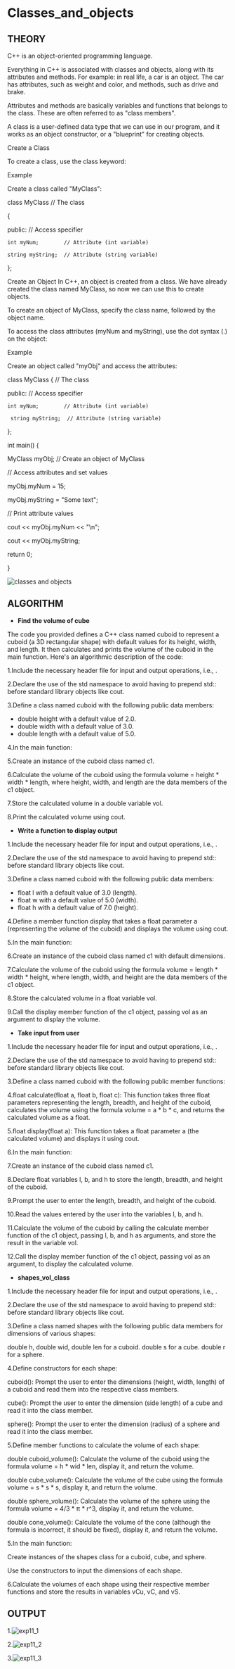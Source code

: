 # **Classes_and_objects**

## **THEORY**

C++ is an object-oriented programming language.

Everything in C++ is associated with classes and objects, along with its attributes and methods. For example: in real life, a car is an object. The car has attributes, such as weight and color, and methods, such as drive and brake.

Attributes and methods are basically variables and functions that belongs to the class. These are often referred to as "class members".

A class is a user-defined data type that we can use in our program, and it works as an object constructor, or a "blueprint" for creating objects.

Create a Class

To create a class, use the class keyword:

Example

Create a class called "MyClass":

class MyClass  // The class

{      

  public:  // Access specifier
    
    int myNum;        // Attribute (int variable)
    
    string myString;  // Attribute (string variable)

};

Create an Object
In C++, an object is created from a class. We have already created the class named MyClass, so now we can use this to create objects.

To create an object of MyClass, specify the class name, followed by the object name.

To access the class attributes (myNum and myString), use the dot syntax (.) on the object:

Example

Create an object called "myObj" and access the attributes:

class MyClass {       // The class
 
  public:             // Access specifier
   
    int myNum;        // Attribute (int variable)
    
     string myString;  // Attribute (string variable)

};

int main()
{
  
  MyClass myObj;  // Create an object of MyClass

  // Access attributes and set values
  
  myObj.myNum = 15; 
  
  myObj.myString = "Some text";

  // Print attribute values
 
  cout << myObj.myNum << "\n";
 
  cout << myObj.myString;
 
  return 0;

}

![classes and objects](https://github.com/Purvansha022609/Classes-and-Objects/assets/139473344/10542b77-f581-4f45-b245-62335245a08a)

## **ALGORITHM**

- **Find the volume of cube**
  
The code you provided defines a C++ class named cuboid to represent a cuboid (a 3D rectangular shape) with default values for its height, width, and length. It then calculates and prints the volume of the cuboid in the main function. Here's an algorithmic description of the code:

1.Include the necessary header file for input and output operations, i.e., <iostream>.

2.Declare the use of the std namespace to avoid having to prepend std:: before standard library objects like cout.

3.Define a class named cuboid with the following public data members:

- double height with a default value of 2.0.
- double width with a default value of 3.0.
- double length with a default value of 5.0.

4.In the main function:

5.Create an instance of the cuboid class named c1.

6.Calculate the volume of the cuboid using the formula volume = height * width * length, where height, width, and length are the data members of the c1 object.

7.Store the calculated volume in a double variable vol.

8.Print the calculated volume using cout.

- **Write a function to display output**

1.Include the necessary header file for input and output operations, i.e., <iostream>.

2.Declare the use of the std namespace to avoid having to prepend std:: before standard library objects like cout.

3.Define a class named cuboid with the following public data members:

- float l with a default value of 3.0 (length).
- float w with a default value of 5.0 (width).
- float h with a default value of 7.0 (height).

4.Define a member function display that takes a float parameter a (representing the volume of the cuboid) and displays the volume using cout.

5.In the main function:

6.Create an instance of the cuboid class named c1 with default dimensions.

7.Calculate the volume of the cuboid using the formula volume = length * width * height, where length, width, and height are the data members of the c1 object.

8.Store the calculated volume in a float variable vol.

9.Call the display member function of the c1 object, passing vol as an argument to display the volume.

- **Take input from user**

1.Include the necessary header file for input and output operations, i.e., <iostream>.

2.Declare the use of the std namespace to avoid having to prepend std:: before standard library objects like cout.

3.Define a class named cuboid with the following public member functions:

4.float calculate(float a, float b, float c): This function takes three float parameters representing the length, breadth, and height of the cuboid, calculates the volume using the formula volume = a * b * c, and returns the calculated volume as a float.

5.float display(float a): This function takes a float parameter a (the calculated volume) and displays it using cout.

6.In the main function:

7.Create an instance of the cuboid class named c1.

8.Declare float variables l, b, and h to store the length, breadth, and height of the cuboid.

9.Prompt the user to enter the length, breadth, and height of the cuboid.

10.Read the values entered by the user into the variables l, b, and h.

11.Calculate the volume of the cuboid by calling the calculate member function of the c1 object, passing l, b, and h as arguments, and store the result in the variable vol.

12.Call the display member function of the c1 object, passing vol as an argument, to display the calculated volume.

- **shapes_vol_class**

1.Include the necessary header file for input and output operations, i.e., <iostream>.

2.Declare the use of the std namespace to avoid having to prepend std:: before standard library objects like cout.

3.Define a class named shapes with the following public data members for dimensions of various shapes:

double h, double wid, double len for a cuboid.
double s for a cube.
double r for a sphere.

4.Define constructors for each shape:

cuboid(): Prompt the user to enter the dimensions (height, width, length) of a cuboid and read them into the respective class members.

cube(): Prompt the user to enter the dimension (side length) of a cube and read it into the class member.

sphere(): Prompt the user to enter the dimension (radius) of a sphere and read it into the class member.

5.Define member functions to calculate the volume of each shape:

double cuboid_volume(): Calculate the volume of the cuboid using the formula volume = h * wid * len, display it, and return the volume.

double cube_volume(): Calculate the volume of the cube using the formula volume = s * s * s, display it, and return the volume.

double sphere_volume(): Calculate the volume of the sphere using the formula volume = 4/3 * π * r^3, display it, and return the volume.

double cone_volume(): Calculate the volume of the cone (although the formula is incorrect, it should be fixed), display it, and return the volume.

5.In the main function:

Create instances of the shapes class for a cuboid, cube, and sphere.

Use the constructors to input the dimensions of each shape.

6.Calculate the volumes of each shape using their respective member functions and store the results in variables vCu, vC, and vS.

## **OUTPUT**

1.![exp11_1](https://github.com/Purvansha022609/Classes-and-Objects/assets/139473344/340762cd-6565-4c0f-b094-6bef901d8c2a)

2.![exp11_2](https://github.com/Purvansha022609/Classes-and-Objects/assets/139473344/2c8d80b3-22fd-4484-89c6-daea6d06d169)

3.![exp11_3](https://github.com/Purvansha022609/Classes-and-Objects/assets/139473344/d4d915da-7acc-4cee-a432-5f8ddc0f1052)
